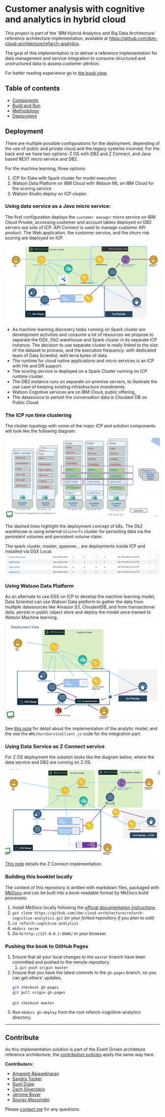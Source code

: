 # Customer analysis with cognitive and analytics in hybrid cloud

This project is part of the 'IBM Hybrid Analytics and Big Data Architecture' reference architecture implementation, available at https://github.com/ibm-cloud-architecture/refarch-analytics.

The goal of this implementation is to deliver a reference implementation for data management and service integration to consume structured and unstructured data to assess customer attrition.

For better reading experience go to [the book view.](http://ibm-cloud-architecture.github.io/refarch-cognitive-analytics)



## Table of contents

* [Components](#components)
* [Build and Run](./docs/run.md)
* [Methodology](#methodology)
* [Deployment](#deployment)




## Deployment

There are multiple possible configurations for the deployment, depending of the use of public and private cloud and the legacy systems involved. For the back end we have two options: Z OS with DB2 and Z Connect, and Java based REST micro service and DB2.

For the machine learning, three options:
 1. ICP for Data with Spark cluster for model execution
 1. Watson Data Platform on IBM Cloud with Watson ML on IBM Cloud for the scoring service
 1. Watson Studio deploy on ICP cluster.

### Using data service as a Java micro service:

The first configuration deploys the `customer manager` micro service on IBM Cloud Private, accessing customer and account tables deployed on DB2 servers out side of ICP. API Connect is used to manage customer API product. The Web application, the customer service, and the churn risk scoring are deployed on ICP.

![](docs/deployment-cfg1.png)

* As machine learning discovery tasks running on Spark cluster are development activities and consume a lot of resources we propose to separate the DSX, Db2 warehouse and Spark cluster in its separate ICP instance. The decision to use separate cluster is really linked to the size of the dataset to process, and the execution frequency: with dedicated team of Data Scientist, with terra bytes of data.
* The runtime for cloud native applications and micro services is an ICP with HA and DR support.
* The scoring service is deployed on a Spark Cluster running on ICP runtime cluster.
* The DB2 instance runs on separate on-premise servers, to illustrate the use case of keeping existing infrastructure investments.
* Watson Cognitive services are on IBM Cloud, public offering,
* The datasource to persist the conversation data is Cloudant DB on Public Cloud.

### The ICP run time clustering

The cluster topology with some of the major ICP and solution components will look like the following diagram:

![](docs/icp-compo.png)

The dashed lines highlight the deployment concept of k8s. The Db2 warehouse is using external `Glusterfs` cluster for persisting data via the persistent volumes and persistent volume claim.

The spark cluster, master, spawner... are deployments inside ICP and installed via DSX Local.  
![](docs/icp-dsx-spark.png)

### Using Watson Data Platform

As an alternate to use DSX on ICP to develop the machine learning model, Data Scientist can use Watson Data platform to gather the data from multiple datasources like Amazon S3, CloudantDB, and from transactional data, persist in public object store and deploy the model once trained to Watson Machine learning.

![](docs/deployment-cfg3.png)

See [this note](docs/ml/README.md) for detail about the implementation of the analytic model, and the see the `WMLChurnServiceClient.js` code for the integration part.

### Using Data Service as Z Connect service

For Z OS deployment the solution looks like the diagram below, where the data service and DB2 are running on Z OS.

![](docs/Z/deployment-cfg2.png)

[This note](docs/Z/README.md) details the Z Connect implementation.



### Building this booklet locally

The content of this repository is written with markdown files, packaged with [MkDocs](https://www.mkdocs.org/) and can be built into a book-readable format by MkDocs build processes.

1. Install MkDocs locally following the [official documentation instructions](https://www.mkdocs.org/#installation).
2. `git clone https://github.com/ibm-cloud-architecture/refarch-cognitive-analytics.git` _(or your forked repository if you plan to edit)_
3. `cd refarch-cognitive-analytics`
4. `mkdocs serve`
5. Go to `http://127.0.0.1:8000/` in your browser.

### Pushing the book to GitHub Pages

1. Ensure that all your local changes to the `master` branch have been committed and pushed to the remote repository.
   1. `git push origin master`
2. Ensure that you have the latest commits to the `gh-pages` branch, so you can get others' updates.
	```bash
	git checkout gh-pages
	git pull origin gh-pages
	
	git checkout master
	```
3. Run `mkdocs gh-deploy` from the root refarch-cognitive-analytics directory.

--- 

## Contribute

As this implementation solution is part of the Event Driven architeture reference architecture, the [contribution policies](./CONTRIBUTING.md) apply the same way here.

**Contributors:**

* [Amaresh Rajasekharan](https://www.linkedin.com/in/amaresh-rajasekharan/)
* [Sandra Tucker](https://www.linkedin.com/in/sandraltucker/)
* [Sunil Dube](https://www.linkedin.com/in/sunil-dube-b861861/)
* [Zach Silverstein](https://www.linkedin.com/in/zsilverstein/)
* [Jerome Boyer](https://www.linkedin.com/in/jeromeboyer/) 
* [Sourav Mazumder](https://www.linkedin.com/in/souravmazumder/)

Please [contact me](mailto:boyerje@us.ibm.com) for any questions.
